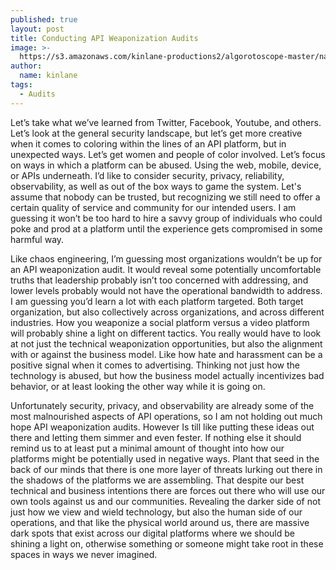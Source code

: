 ```yaml
---
published: true
layout: post
title: Conducting API Weaponization Audits
image: >-
  https://s3.amazonaws.com/kinlane-productions2/algorotoscope-master/nazi-invasion-surveillance-cameras_36569244062_o.jpg
author:
  name: kinlane
tags:
  - Audits
---
```

Let’s take what we’ve learned from Twitter, Facebook, Youtube, and others. Let’s look at the general security landscape, but let’s get more creative when it comes to coloring within the lines of an API platform, but in unexpected ways. Let’s get women and people of color involved. Let’s focus on ways in which a platform can be abused. Using the web, mobile, device, or APIs underneath. I’d like to consider security, privacy, reliability, observability, as well as out of the box ways to game the system. Let's assume that nobody can be trusted, but recognizing we still need to offer a certain quality of service and community for our intended users. I am guessing it won’t be too hard to hire a savvy group of individuals who could poke and prod at a platform until the experience gets compromised in some harmful way. 

Like chaos engineering, I’m guessing most organizations wouldn’t be up for an API weaponization audit. It would reveal some potentially uncomfortable truths that leadership probably isn’t too concerned with addressing, and lower levels probably would not have the operational bandwidth to address. I am guessing you’d learn a lot with each platform targeted. Both target organization, but also collectively across organizations, and across different industries. How you weaponize a social platform versus a video platform will probably shine a light on different tactics. You really would have to look at not just the technical weaponization opportunities, but also the alignment with or against the business model. Like how hate and harassment can be a positive signal when it comes to advertising. Thinking not just how the technology is abused, but how the business model actually incentivizes bad behavior, or at least looking the other way while it is going on.

Unfortunately security, privacy, and observability are already some of the most malnourished aspects of API operations, so I am not holding out much hope API weaponization audits. However Is till like putting these ideas out there and letting them simmer and even fester. If nothing else it should remind us to at least put a minimal amount of thought into how our platforms might be potentially used in negative ways. Plant that seed in the back of our minds that there is one more layer of threats lurking out there in the shadows of the platforms we are assembling. That despite our best technical and business intentions there are forces out there who will use our own tools against us and our communities. Revealing the darker side of not just how we view and wield technology, but also the human side of our operations, and that like the physical world around us, there are massive dark spots that exist across our digital platforms where we should be shining a light on, otherwise something or someone might take root in these spaces in ways we never imagined.